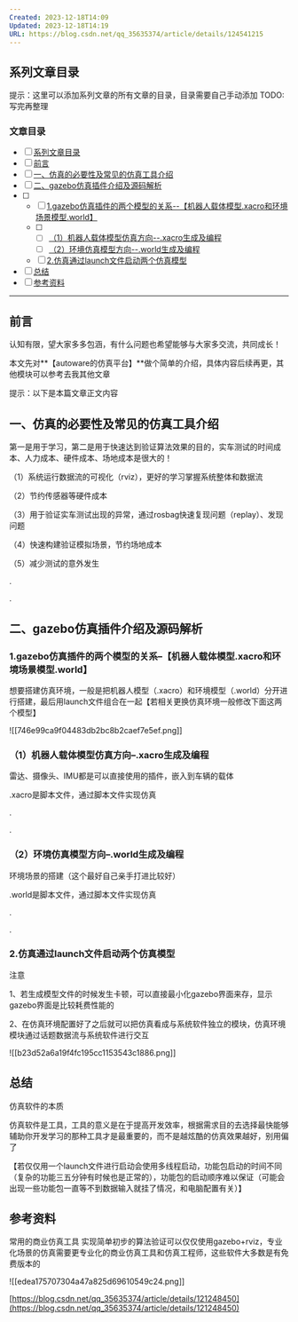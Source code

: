 ```yaml
---
Created: 2023-12-18T14:09
Updated: 2023-12-18T14:19
URL: https://blog.csdn.net/qq_35635374/article/details/124541215
---
```

## **系列文章目录**

提示：这里可以添加系列文章的所有文章的目录，目录需要自己手动添加 TODO:写完再整理

### **文章目录**

- [ ] [系列文章目录](https://blog.csdn.net/qq_35635374/article/details/124541215#_0)
- [ ] [前言](https://blog.csdn.net/qq_35635374/article/details/124541215#_13)
- [ ] [一、仿真的必要性及常见的仿真工具介绍](https://blog.csdn.net/qq_35635374/article/details/124541215#_24)
- [ ] [二、gazebo仿真插件介绍及源码解析](https://blog.csdn.net/qq_35635374/article/details/124541215#gazebo_37)
- [ ]
    - [ ] [1.gazebo仿真插件的两个模型的关系--【机器人载体模型.xacro和环境场景模型.world】](https://blog.csdn.net/qq_35635374/article/details/124541215#1gazeboxacroworld_38)
    - [ ]
        - [ ] [（1）机器人载体模型仿真方向--.xacro生成及编程](https://blog.csdn.net/qq_35635374/article/details/124541215#1xacro_43)
        - [ ] [（2）环境仿真模型方向--.world生成及编程](https://blog.csdn.net/qq_35635374/article/details/124541215#2world_49)
    - [ ] [2.仿真通过launch文件启动两个仿真模型](https://blog.csdn.net/qq_35635374/article/details/124541215#2launch_55)
- [ ] [总结](https://blog.csdn.net/qq_35635374/article/details/124541215#_69)
- [ ] [参考资料](https://blog.csdn.net/qq_35635374/article/details/124541215#_77)

---

## **前言**

认知有限，望大家多多包涵，有什么问题也希望能够与大家多交流，共同成长！  
  
本文先对**【autoware的仿真平台】**做个简单的介绍，具体内容后续再更，其他模块可以参考去我其他文章  
  
提示：以下是本篇文章正文内容

## **一、仿真的必要性及常见的仿真工具介绍**

第一是用于学习，第二是用于快速达到验证算法效果的目的，实车测试的时间成本、人力成本、硬件成本、场地成本是很大的！  
  
（1）系统运行数据流的可视化（rviz），更好的学习掌握系统整体和数据流  
  
（2）节约传感器等硬件成本  
  
（3）用于验证实车测试出现的异常，通过rosbag快速复现问题（replay）、发现问题  
  
（4）快速构建验证模拟场景，节约场地成本  
  
（5）减少测试的意外发生  
  
.  
  
.

## **二、gazebo仿真插件介绍及源码解析**

### **1.gazebo仿真插件的两个模型的关系–【机器人载体模型.xacro和环境场景模型.world】**

想要搭建仿真环境，一般是把机器人模型（.xacro）和环境模型（.world）分开进行搭建，最后用launch文件组合在一起【若相关更换仿真环境一般修改下面这两个模型】

![[746e99ca9f04483db2bc8b2caef7e5ef.png]]

### **（1）机器人载体模型仿真方向–.xacro生成及编程**

雷达、摄像头、IMU都是可以直接使用的插件，嵌入到车辆的载体  
  
.xacro是脚本文件，通过脚本文件实现仿真  
  
.  
  
.

### **（2）环境仿真模型方向–.world生成及编程**

环境场景的搭建（这个最好自己亲手打进比较好）  
  
.world是脚本文件，通过脚本文件实现仿真  
  
.  
  
.

### **2.仿真通过launch文件启动两个仿真模型**

注意  
  
  
  
1、若生成模型文件的时候发生卡顿，可以直接最小化gazebo界面来存，显示gazebo界面是比较耗费性能的  
  
2、在仿真环境配置好了之后就可以把仿真看成与系统软件独立的模块，仿真环境模块通过话题数据流与系统软件进行交互

![[b23d52a6a19f4fc195cc1153543c1886.png]]

## **总结**

仿真软件的本质  
  
仿真软件是工具，工具的意义是在于提高开发效率，根据需求目的去选择最快能够辅助你开发学习的那种工具才是最重要的，而不是越炫酷的仿真效果越好，别用偏了  
  
【若仅仅用一个launch文件进行启动会使用多线程启动，功能包启动的时间不同（复杂的功能三五分钟有时候也是正常的），功能包的启动顺序难以保证（可能会出现一些功能包一直等不到数据输入就挂了情况，和电脑配置有关）】

## **参考资料**

常用的商业仿真工具 实现简单初步的算法验证可以仅仅使用gazebo+rviz，专业化场景的仿真需要更专业化的商业仿真工具和仿真工程师，这些软件大多数是有免费版本的

![[edea175707304a47a825d69610549c24.png]]

[https://blog.csdn.net/qq_35635374/article/details/121248450](https://blog.csdn.net/qq_35635374/article/details/121248450)